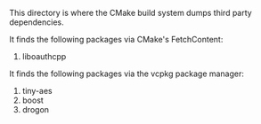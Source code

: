 This directory is where the CMake build system dumps third party dependencies.

It finds the following packages via CMake's FetchContent:
1. liboauthcpp

It finds the following packages via the vcpkg package manager:
1. tiny-aes
1. boost
1. drogon
